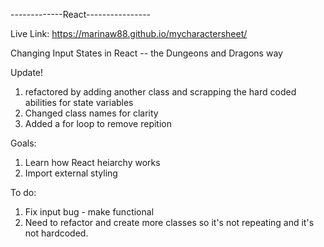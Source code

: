 -------------React----------------

Live Link: https://marinaw88.github.io/mycharactersheet/

 Changing Input States in React -- the Dungeons and Dragons way


Update!
1. refactored by adding another class and scrapping the hard coded abilities for state variables
2. Changed class names for clarity
3. Added a for loop to remove repition 


 Goals:
 1. Learn how React heiarchy works <done>
 2. Import external styling <done>

To do:
1. Fix input bug - make functional <done>
2. Need to refactor and create more classes so it's not repeating and it's not hardcoded. <done>









